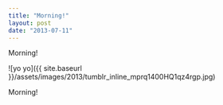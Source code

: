 ```yaml
---
title: "Morning!"
layout: post
date: "2013-07-11"
---
```


Morning!

![yo yo]({{ site.baseurl }}/assets/images/2013/tumblr_inline_mprq1400HQ1qz4rgp.jpg)

Morning!
